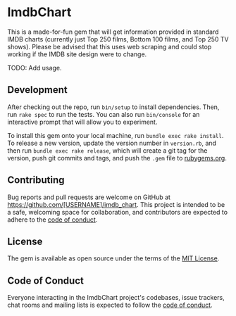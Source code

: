 # ImdbChart

This is a made-for-fun gem that will get information provided in standard IMDB charts (currently just Top 250 films, Bottom 100 films, and Top 250 TV shows). Please be advised that this uses web scraping and could stop working if the IMDB site design were to change.

TODO: Add usage.

## Development

After checking out the repo, run `bin/setup` to install dependencies. Then, run `rake spec` to run the tests. You can also run `bin/console` for an interactive prompt that will allow you to experiment.

To install this gem onto your local machine, run `bundle exec rake install`. To release a new version, update the version number in `version.rb`, and then run `bundle exec rake release`, which will create a git tag for the version, push git commits and tags, and push the `.gem` file to [rubygems.org](https://rubygems.org).

## Contributing

Bug reports and pull requests are welcome on GitHub at https://github.com/[USERNAME]/imdb_chart. This project is intended to be a safe, welcoming space for collaboration, and contributors are expected to adhere to the [code of conduct](https://github.com/[USERNAME]/imdb_chart/blob/master/CODE_OF_CONDUCT.md).


## License

The gem is available as open source under the terms of the [MIT License](https://opensource.org/licenses/MIT).

## Code of Conduct

Everyone interacting in the ImdbChart project's codebases, issue trackers, chat rooms and mailing lists is expected to follow the [code of conduct](https://github.com/[USERNAME]/imdb_chart/blob/master/CODE_OF_CONDUCT.md).
